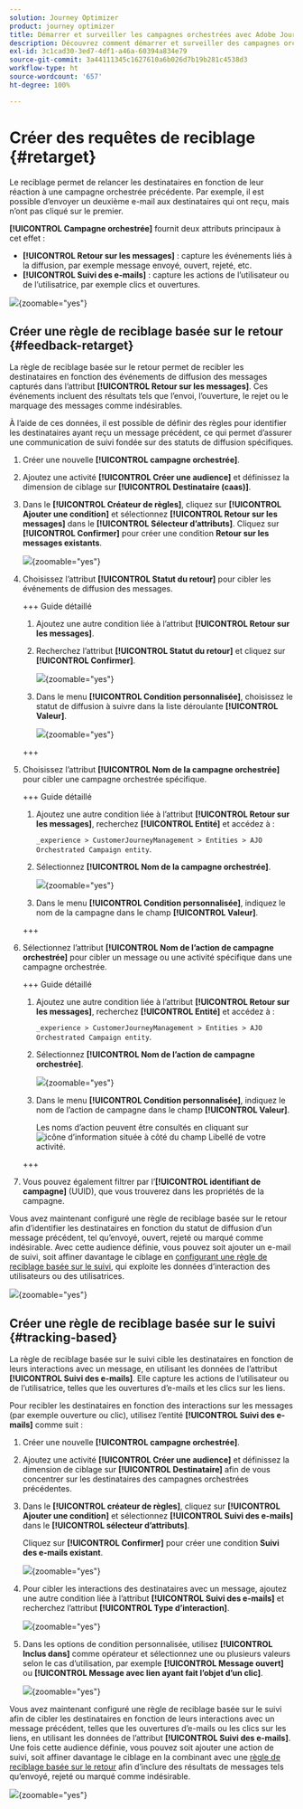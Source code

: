 ```yaml
---
solution: Journey Optimizer
product: journey optimizer
title: Démarrer et surveiller les campagnes orchestrées avec Adobe Journey Optimizer
description: Découvrez comment démarrer et surveiller des campagnes orchestrées avec Adobe Journey Optimizer.
exl-id: 3c1cad30-3ed7-4df1-a46a-60394a834e79
source-git-commit: 3a44111345c1627610a6b026d7b19b281c4538d3
workflow-type: ht
source-wordcount: '657'
ht-degree: 100%

---
```



# Créer des requêtes de reciblage {#retarget}

Le reciblage permet de relancer les destinataires en fonction de leur réaction à une campagne orchestrée précédente. Par exemple, il est possible d’envoyer un deuxième e-mail aux destinataires qui ont reçu, mais n’ont pas cliqué sur le premier.

**[!UICONTROL Campagne orchestrée]** fournit deux attributs principaux à cet effet :

* **[!UICONTROL Retour sur les messages]** : capture les événements liés à la diffusion, par exemple message envoyé, ouvert, rejeté, etc.
* **[!UICONTROL Suivi des e-mails]** : capture les actions de l’utilisateur ou de l’utilisatrice, par exemple clics et ouvertures.

![](assets/do-not-localize/retarget-schema.png){zoomable="yes"}


## Créer une règle de reciblage basée sur le retour {#feedback-retarget}

La règle de reciblage basée sur le retour permet de recibler les destinataires en fonction des événements de diffusion des messages capturés dans l’attribut **[!UICONTROL Retour sur les messages]**. Ces événements incluent des résultats tels que l’envoi, l’ouverture, le rejet ou le marquage des messages comme indésirables.

À l’aide de ces données, il est possible de définir des règles pour identifier les destinataires ayant reçu un message précédent, ce qui permet d’assurer une communication de suivi fondée sur des statuts de diffusion spécifiques.

1. Créer une nouvelle **[!UICONTROL campagne orchestrée]**.

1. Ajoutez une activité **[!UICONTROL Créer une audience]** et définissez la dimension de ciblage sur **[!UICONTROL Destinataire (caas)]**.

1. Dans le **[!UICONTROL Créateur de règles]**, cliquez sur **[!UICONTROL Ajouter une condition]** et sélectionnez **[!UICONTROL Retour sur les messages]** dans le **[!UICONTROL Sélecteur d’attributs]**. Cliquez sur **[!UICONTROL Confirmer]** pour créer une condition **Retour sur les messages existants**.

   ![](assets/retarget_1.png){zoomable="yes"}

1. Choisissez l’attribut **[!UICONTROL Statut du retour]** pour cibler les événements de diffusion des messages.

   +++ Guide détaillé

   1. Ajoutez une autre condition liée à l’attribut **[!UICONTROL Retour sur les messages]**.

   1. Recherchez l’attribut **[!UICONTROL Statut du retour]** et cliquez sur **[!UICONTROL Confirmer]**.

      ![](assets/retarget_3.png){zoomable="yes"}

   1. Dans le menu **[!UICONTROL Condition personnalisée]**, choisissez le statut de diffusion à suivre dans la liste déroulante **[!UICONTROL Valeur]**.

      ![](assets/retarget_4.png){zoomable="yes"}

   +++

1. Choisissez l’attribut **[!UICONTROL Nom de la campagne orchestrée]** pour cibler une campagne orchestrée spécifique.

   +++ Guide détaillé

   1. Ajoutez une autre condition liée à l’attribut **[!UICONTROL Retour sur les messages]**, recherchez **[!UICONTROL Entité]** et accédez à :

      `_experience > CustomerJourneyManagement > Entities > AJO Orchestrated Campaign entity`.

   1. Sélectionnez **[!UICONTROL Nom de la campagne orchestrée]**.

      ![](assets/retarget_5.png){zoomable="yes"}

   1. Dans le menu **[!UICONTROL Condition personnalisée]**, indiquez le nom de la campagne dans le champ **[!UICONTROL Valeur]**.

   +++

1. Sélectionnez l’attribut **[!UICONTROL Nom de l’action de campagne orchestrée]** pour cibler un message ou une activité spécifique dans une campagne orchestrée.

   +++ Guide détaillé

   1. Ajoutez une autre condition liée à l’attribut **[!UICONTROL Retour sur les messages]**, recherchez **[!UICONTROL Entité]** et accédez à :

      `_experience > CustomerJourneyManagement > Entities > AJO Orchestrated Campaign entity`.

   1. Sélectionnez **[!UICONTROL Nom de l’action de campagne orchestrée]**.

      ![](assets/retarget_6.png){zoomable="yes"}

   1. Dans le menu **[!UICONTROL Condition personnalisée]**, indiquez le nom de l’action de campagne dans le champ **[!UICONTROL Valeur]**.

      Les noms d’action peuvent être consultés en cliquant sur ![icône d’information](assets/do-not-localize/info-icon.svg) située à côté du champ Libellé de votre activité.

   +++

1. Vous pouvez également filtrer par l’**[!UICONTROL identifiant de campagne]** (UUID), que vous trouverez dans les propriétés de la campagne.

Vous avez maintenant configuré une règle de reciblage basée sur le retour afin d’identifier les destinataires en fonction du statut de diffusion d’un message précédent, tel qu’envoyé, ouvert, rejeté ou marqué comme indésirable. Avec cette audience définie, vous pouvez soit ajouter un e-mail de suivi, soit affiner davantage le ciblage en [configurant une règle de reciblage basée sur le suivi](#tracking-based), qui exploite les données d’interaction des utilisateurs ou des utilisatrices.

![](assets/retarget_9.png){zoomable="yes"}


## Créer une règle de reciblage basée sur le suivi {#tracking-based}

La règle de reciblage basée sur le suivi cible les destinataires en fonction de leurs interactions avec un message, en utilisant les données de l’attribut **[!UICONTROL Suivi des e-mails]**. Elle capture les actions de l’utilisateur ou de l’utilisatrice, telles que les ouvertures d’e-mails et les clics sur les liens.

Pour recibler les destinataires en fonction des interactions sur les messages (par exemple ouverture ou clic), utilisez l’entité **[!UICONTROL Suivi des e-mails]** comme suit :

1. Créer une nouvelle **[!UICONTROL campagne orchestrée]**.

1. Ajoutez une activité **[!UICONTROL Créer une audience]** et définissez la dimension de ciblage sur **[!UICONTROL Destinataire]** afin de vous concentrer sur les destinataires des campagnes orchestrées précédentes.

1. Dans le **[!UICONTROL créateur de règles]**, cliquez sur **[!UICONTROL Ajouter une condition]** et sélectionnez **[!UICONTROL Suivi des e-mails]** dans le **[!UICONTROL sélecteur d’attributs]**.

   Cliquez sur **[!UICONTROL Confirmer]** pour créer une condition **Suivi des e-mails existant**.

   ![](assets/retarget_2.png){zoomable="yes"}

1. Pour cibler les interactions des destinataires avec un message, ajoutez une autre condition liée à l’attribut **[!UICONTROL Suivi des e-mails]** et recherchez l’attribut **[!UICONTROL Type d’interaction]**.

   ![](assets/retarget_7.png){zoomable="yes"}

1. Dans les options de condition personnalisée, utilisez **[!UICONTROL Inclus dans]** comme opérateur et sélectionnez une ou plusieurs valeurs selon le cas d’utilisation, par exemple **[!UICONTROL Message ouvert]** ou **[!UICONTROL Message avec lien ayant fait l’objet d’un clic]**.

   ![](assets/retarget_8.png){zoomable="yes"}

Vous avez maintenant configuré une règle de reciblage basée sur le suivi afin de cibler les destinataires en fonction de leurs interactions avec un message précédent, telles que les ouvertures d’e-mails ou les clics sur les liens, en utilisant les données de l’attribut **[!UICONTROL Suivi des e-mails]**. Une fois cette audience définie, vous pouvez soit ajouter une action de suivi, soit affiner davantage le ciblage en la combinant avec une [règle de reciblage basée sur le retour](#feedback-retarget) afin d’inclure des résultats de messages tels qu’envoyé, rejeté ou marqué comme indésirable.


![](assets/retarget_10.png){zoomable="yes"}
